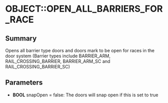 # OBJECT::OPEN_ALL_BARRIERS_FOR_RACE

## Summary
Opens all barrier type doors and doors mark to be open for races in the door system
(Barrier types include BARRIER_ARM, RAIL_CROSSING_BARRIER, BARRIER_ARM_SC and RAIL_CROSSING_BARRIER_SC)

## Parameters
* **BOOL** snapOpen = false: The doors will snap open if this is set to true